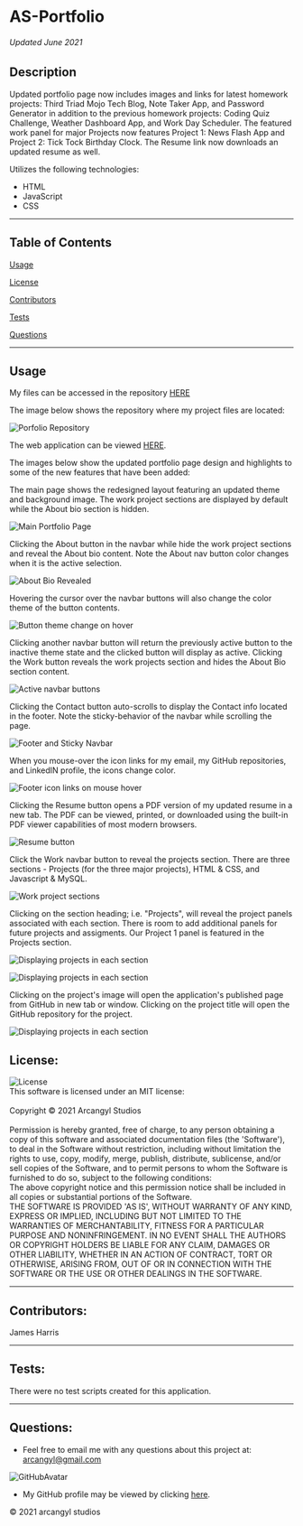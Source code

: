 # AS-Portfolio<br>
###### *Updated June 2021*

## Description

Updated portfolio page now includes images and links for latest homework projects: Third Triad Mojo Tech Blog, Note Taker App, and Password Generator in addition to the previous homework projects: Coding Quiz Challenge, Weather Dashboard App, and Work Day Scheduler. The featured work panel for major Projects now features Project 1:  News Flash App and Project 2: Tick Tock Birthday Clock. The Resume link now downloads an updated resume as well.

Utilizes the following technologies:
  * HTML
  * JavaScript
  * CSS
---

## Table of Contents<br>

[Usage](#usage)<br>

[License](#license)<br>

[Contributors](#contributors)<br>

[Tests](#tests)<br>

[Questions](#Questions)<br>

---

## Usage

My files can be accessed in the repository [HERE](https://github.com/arcangyl1963/AS-Portfolio)<br>

The image below shows the repository where my project files are located:<br>

![Porfolio Repository](./assets/images/readme_portfolio_repository.png)<br>

The web application can be viewed [HERE](https://arcangyl1963.github.io/AS-Portfolio/).<br>

The images below show the updated portfolio page design and highlights to some of the new features that have been added:<br>

The main page shows the redesigned layout featuring an updated theme and background image. The work project sections are displayed by default while the About bio section is hidden.<br>

![Main Portfolio Page](./assets/images/readme_portfolio_main_pg.png)<br>

Clicking the About button in the navbar while hide the work project sections and reveal the About bio content. Note the About nav button color changes when it is the active selection.<br>

![About Bio Revealed](./assets/images/readme_portfolio_about_bio.png)<br>

Hovering the cursor over the navbar buttons will also change the color theme of the button contents.<br>

![Button theme change on hover](./assets/images/readme_portfolio_button-hover.png)<br>

Clicking another navbar button will return the previously active button to the inactive theme state and the clicked button will display as active. Clicking the Work button reveals the work projects section and hides the About Bio section content.<br>

![Active navbar buttons](./assets/images/readme_portfolio_button-active.png)<br>

Clicking the Contact button auto-scrolls to display the Contact info located in the footer. Note the sticky-behavior of the navbar while scrolling the page.<br>

![Footer and Sticky Navbar](./assets/images/readme_portfolio_contact_footer.png)<br>

When you mouse-over the icon links for my email, my GitHub repositories, and LinkedIN profile, the icons change color.<br>

![Footer icon links on mouse hover](./assets/images/readme_portfolio_contact_hover_icons.png)<br>

Clicking the Resume button opens a PDF version of my updated resume in a new tab. The PDF can be viewed, printed, or downloaded using the built-in PDF viewer capabilities of most modern browsers.<br>

![Resume button](./assets/images/readme_portfolio_resume.png)<br>

Click the Work navbar button to reveal the projects section. There are three sections - Projects (for the three major projects), HTML & CSS, and Javascript & MySQL.<br>

![Work project sections](./assets/images/readme_portfolio_work_sections.png)<br>

Clicking on the section heading; i.e. "Projects", will reveal the project panels associated with each section. There is room to add additional panels for future projects and assigments. Our Project 1 panel is featured in the Projects section.<br>

![Displaying projects in each section](./assets/images/readme_portfolio_workpanels_displayed.png)<br>

![Displaying projects in each section](./assets/images/readme_portfolio_workpanels_displayed_2.png)<br>

Clicking on the project's image will open the application's published page from GitHub in new tab or window. Clicking on the project title will open the GitHub repository for the project.<br>

![Displaying projects in each section](./assets/images/readme_portfolio_project_title.png)<br>

## License:<br>

![License](https://img.shields.io/badge/License-MIT-green.svg)<br>This software is licensed under an MIT license:<br><br>Copyright © 2021 Arcangyl Studios<br><br>Permission is hereby granted, free of charge, to any person obtaining a copy of this software and associated documentation files (the 'Software'), to deal in the Software without restriction, including without limitation the rights to use, copy, modify, merge, publish, distribute, sublicense, and/or sell copies of the Software, and to permit persons to whom the Software is furnished to do so, subject to the following conditions:<br>The above copyright notice and this permission notice shall be included in all copies or substantial portions of the Software.<br>THE SOFTWARE IS PROVIDED 'AS IS', WITHOUT WARRANTY OF ANY KIND, EXPRESS OR IMPLIED, INCLUDING BUT NOT LIMITED TO THE WARRANTIES OF MERCHANTABILITY, FITNESS FOR A PARTICULAR PURPOSE AND NONINFRINGEMENT. IN NO EVENT SHALL THE AUTHORS OR COPYRIGHT HOLDERS BE LIABLE FOR ANY CLAIM, DAMAGES OR OTHER LIABILITY, WHETHER IN AN ACTION OF CONTRACT, TORT OR OTHERWISE, ARISING FROM, OUT OF OR IN CONNECTION WITH THE SOFTWARE OR THE USE OR OTHER DEALINGS IN THE SOFTWARE.<br>

---

## Contributors:<br>

James Harris<br>

---

## Tests:<br>

There were no test scripts created for this application.<br>

---

## Questions:<br>


- Feel free to email me with any questions about this project at: arcangyl@gmail.com<br>

![GitHubAvatar](https://avatars.githubusercontent.com/u/77169680?v=4)<br>

- My GitHub profile may be viewed by clicking [here](https://github.com/arcangyl1963).


© 2021 arcangyl studios